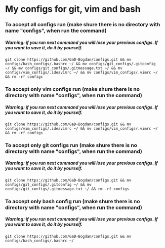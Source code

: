 # My configs for git, vim and bash

### To accept all configs run (make shure there is no directory with name "configs", when run the command)
##### Warning: if you run next command you will lose your previous configs. If you want to save it, do it by yourself.

    git clone https://github.com/GaD-Bogdan/configs.git && mv configs/bash_configs/.bashrc ~/ && mv configs/git_configs/.gitconfig ~/ && mv configs/git_configs/.gitmessage.txt ~/ && mv configs/vim_configs/.ideavimrc ~/ && mv configs/vim_configs/.vimrc ~/ && rm -rf configs
    
### To accept only vim configs run (make shure there is no directory with name "configs", when run the command)
##### Warning: if you run next command you will lose your previous configs. If you want to save it, do it by yourself.

    git clone https://github.com/GaD-Bogdan/configs.git && mv configs/vim_configs/.ideavimrc ~/ && mv configs/vim_configs/.vimrc ~/ && rm -rf configs
    
### To accept only git configs run (make shure there is no directory with name "configs", when run the command)
##### Warning: if you run next command you will lose your previous configs. If you want to save it, do it by yourself.

    git clone https://github.com/GaD-Bogdan/configs.git && mv configs/git_configs/.gitconfig ~/ && mv configs/git_configs/.gitmessage.txt ~/ && rm -rf configs
    
### To accept only bash config run (make shure there is no directory with name "configs", when run the command)
##### Warning: if you run next command you will lose your previous configs. If you want to save it, do it by yourself.

    git clone https://github.com/GaD-Bogdan/configs.git && mv configs/bash_configs/.bashrc ~/
